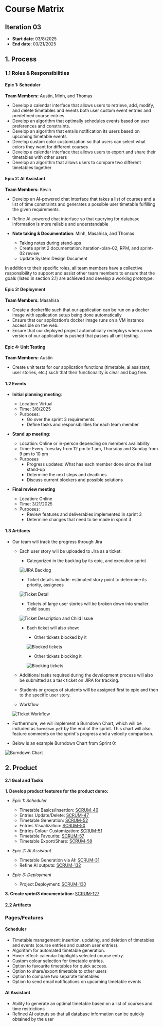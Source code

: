 # Course Matrix

## Iteration 03

- **Start date**: 03/8/2025
- **End date**: 03/21/2025

## 1. Process

### 1.1 Roles & Responsibilities

#### Epic 1: Scheduler

**Team Members:** Austin, Minh, and Thomas

- Develop a calendar interface that allows users to retrieve, add, modify, and delete timetables and events both user custom event entries and predefined course entries.
- Develop an algorithm that optimally schedules events based on user preferences and constraints.
- Develop an algorithm that emails notification its users based on upcoming timetable events
- Develop custom color customization so that users can select what colors they want for different courses
- Develop a calendar interface that allows users to export and share their timetables with other users
- Develop an algorithm that allows users to compare two different timetables together

#### Epic 2: AI Assistant

**Team Members:** Kevin

- Develop an AI-powered chat interface that takes a list of courses and a list of time constraints and generates a possible user timetable fulfilling the given requirements.
- Refine AI-powered chat interface so that querying for database information is more reliable and understandable

- **Note taking & Documentation**: Minh, Masahisa, and Thomas
  - Taking notes during stand-ups
  - Create sprint 2 documentation: iteration-plan-02, RPM, and sprint-02 review
  - Update System Design Document

In addition to their specific roles, all team members have a collective responsibility to support and assist other team members to ensure that the goals (listed in section 2.1) are achieved and develop a working prototype.

#### Epic 3: Deployment

**Team Members:** Masahisa

- Create a dockerfile such that our application can be run on a docker image with application setup being done automatically.
- Ensure that our application’s docker image runs on a VM instance accessible on the web.
- Ensure that our deployed project automatically redeploys when a new version of our application is pushed that passes all unit testing.

#### Epic 4: Unit Testing

**Team Members:** Austin

- Create unit tests for our application functions (timetable, ai assistant, user stories, etc.) such that their functionality is clear and bug free.

#### 1.2 Events

- **Initial planning meeting**:

  - Location: Virtual
  - Time: 3/8/2025
  - Purposes:
    - Go over the sprint 3 requirements
    - Define tasks and responsibilities for each team member

- **Stand up meeting**:

  - Location: Online or in-person depending on members availability
  - Time: Every Tuesday from 12 pm to 1 pm, Thursday and Sunday from 9 pm to 10 pm
  - Purposes
    - Progress updates: What has each member done since the last stand-up
    - Determine the next steps and deadlines
    - Discuss current blockers and possible solutions

- **Final review meeting**
  - Location: Online
  - Time: 3/21/2025
  - Purposes:
    - Review features and deliverables implemented in sprint 3
    - Determine changes that need to be made in sprint 3

#### 1.3 Artifacts

- Our team will track the progress through Jira

  - Each user story will be uploaded to Jira as a ticket:

    - Categorized in the backlog by its epic, and execution sprint

    ![JIRA Backlog](./images/JIRA_Backlog.png)

    - Ticket details include: estimated story point to determine its priority, assignees

    ![Ticket Detail](./images/Ticket_Detail.png)

    - Tickets of large user stories will be broken down into smaller child issues

    ![Ticket Description and Child Issue](./images/Ticket_Description_and_Child_Issue.png)

    - Each ticket will also show:

      - Other tickets blocked by it

      ![Blocked tickets](./images/Blocked_ticket.png)

      - Other tickets blocking it

      ![Blocking tickets](./images/Blocking_tickets.png)

  - Additional tasks required during the development process will also be submitted as a task ticket on JIRA for tracking.
  - Students or groups of students will be assigned first to epic and then to the specific user story.
  - Workflow

  ![Ticket Workflow](./images/Ticket_Workflow.png)

- Furthermore, we will implement a Burndown Chart, which will be included as `burndown.pdf` by the end of the sprint. This chart will also feature comments on the sprint's progress and a velocity comparison.
- Below is an example Burndown Chart from Sprint 0:

![Burndown Chart](./images/Burndown.png)

## 2. Product

#### 2.1 Goal and Tasks

**1. Develop product features for the product demo:**

- _Epic 1: Scheduler_

  - Timetable Basics/Insertion: [SCRUM-46](https://cscc01-course-matrix.atlassian.net/browse/SCRUM-46)
  - Entries Update/Delete: [SCRUM-47](https://cscc01-course-matrix.atlassian.net/browse/SCRUM-47)
  - Timetable Generation: [SCRUM-52](https://cscc01-course-matrix.atlassian.net/browse/SCRUM-52)
  - Entries Visualization: [SCRUM-50](https://cscc01-course-matrix.atlassian.net/browse/SCRUM-50)
  - Entries Colour Customization: [SCRUM-51](https://cscc01-course-matrix.atlassian.net/browse/SCRUM-51)
  - Timetable Favourite: [SCRUM-57](https://cscc01-course-matrix.atlassian.net/browse/SCRUM-57)
  - Timetable Export/Share:
    [SCRUM-58](https://cscc01-course-matrix.atlassian.net/browse/SCRUM-58)

- _Epic 2: AI Assistant_

  - Timetable Generation via AI:
    [SCRUM-31](https://cscc01-course-matrix.atlassian.net/browse/SCRUM-31)
  - Refine AI outputs:
    [SCRUM-132](https://cscc01-course-matrix.atlassian.net/browse/SCRUM-132)

- _Epic 3: Deployment_

  - Project Deployment:
    [SCRUM-130](https://cscc01-course-matrix.atlassian.net/browse/SCRUM-130)

**3. Create sprint3 documentation:**
[SCRUM-127](https://cscc01-course-matrix.atlassian.net/browse/SCRUM-127)

#### 2.2 Artifacts

### Pages/Features

#### Scheduler

- Timetable management: insertion, updating, and deletion of timetables and events (course entries and custom user entries).
- Algorithm for automated timetable generation.
- Hover effect: calendar highlights selected course entry.
- Custom colour selection for timetable entries.
- Option to favourite timetables for quick access.
- Option to share/export timetable to other users
- Option to compare two separate timetables
- Option to send email notifications on upcoming timetable events

#### AI Assistant

- Ability to generate an optimal timetable based on a list of courses and time restrictions
- Refined AI outputs so that all database information can be quickly obtained by the user

